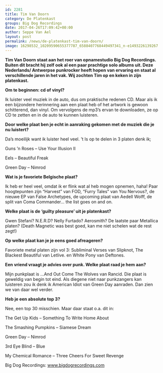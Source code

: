 ```yaml
---
id: 2281
title: Tim Van Doorn 
category: De Platenkast
groups: Big Dog Recordings
date: 2017-04-26T17:09:42+00:00
author: Seppe Van Ael
layout: post
permalink: /news/de-platenkast-tim-van-doorn/
image: 16298532_10209590655377787_6588407768449497341_n-e1493226139267.jpg
---
```

**Tim Van Doorn staat aan het roer van opnamestudio Big Dog Recordings. Buiten dit bracht hij zelf ook al een paar prachtige solo albums uit. Deze Nederlands/ Antwerpse punkrocker heeft hopen van ervaring en staat al verschillende jaren in het vak. Wij zochten Tim op en keken in zijn platenkast.**

**Om te beginnen: cd of vinyl?**
  
Ik luister veel muziek in de auto, dus om praktische redenen CD. Maar als ik een bijzondere herinnering aan een plaat heb of het artwork is gewoon schitterend, dan vinyl. Om vervolgens de mp3’s ervan te downloaden, ze op CD te zetten en in de auto te kunnen luisteren.
  
**Door welke plaat ben je echt in aanraking gekomen met de muziek die je nu luistert?**
  
Da’s moeilijk want ik luister heel veel. ’t Is op te delen in 3 platen denk ik;
  
Guns ’n Roses – Use Your Illusion II
  
Eels – Beautiful Freak
  
Green Day – Nimrod

**Wat is je favoriete Belgische plaat?**
  
Ik heb er heel veel, omdat ik er flink wat al heb mogen opnemen, haha! Paar hoogtepunten zijn “Harvest” van FOD, “Furry Tales” van You Nervous?, de nieuwe EP van False Archetypes, de upcoming plaat van Aedell Wolff, de split van Coma Commander&#8230; the list goes on and on.

**Welke plaat is de ‘guilty pleasure’ uit je platenkast?**
  
Gwen Stefani? N.E.R.D? Nelly Furtado? Aerosmith? De laatste paar Metallica platen? (Death Magnetic was best goed, kan me niet schelen wat de rest zegt!)

**Op welke plaat kan je je eens goed afreageren?**
  
Favoriete metal platen zijn vol 3: Subliminal Verses van Slipknot, The Blackest Beautiful van Letlive. en White Pony van Deftones.

**Een vriend vraagt je advies over punk. Welke plaat raad je hem aan?**
  
Mijn punkplaat is …And Out Come The Wolves van Rancid. Die plaat is geweldig van begin tot eind. Als diegene niet naar punkzangers kan luisteren zou ik denk ik American Idiot van Green Day aanraden. Dan zien we van daar wel verder.

**Heb je een absolute top 3?**
  
Nee, een top 30 misschien. Maar daar staat o.a. dit in:
  
The Get Up Kids – Something To Write Home About
  
The Smashing Pumpkins – Siamese Dream
  
Green Day – Nimrod
  
3rd Eye Blind – Blue
  
My Chemical Romance – Three Cheers For Sweet Revenge

Big Dog Recordings: www.bigdogrecordings.com